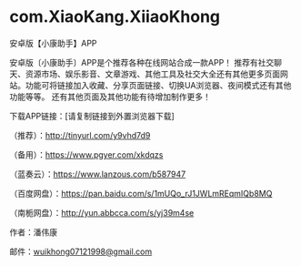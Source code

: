 # com.XiaoKang.XiiaoKhong
安卓版【小康助手】APP　
 
 
安卓版〔小康助手〕APP是个推荐各种在线网站合成一款APP！ 
推荐有社交聊天、资源市场、娱乐影音、文章游戏、其他工具及社交大全还有其他更多页面网站。功能可将链接加入收藏、分享页面链接、切换UA浏览器、夜间模式还有其他功能等等。 
还有其他页面及其他功能有待增加制作更多！ 
 
  
 
下载APP链接：[请复制链接到外置浏览器下载]   
 
（推荐）：http://tinyurl.com/y9vhd7d9 
 
（备用）：https://www.pgyer.com/xkdqzs 
 
（蓝奏云）：https://www.lanzous.com/b587947 
 
（百度网盘）：https://pan.baidu.com/s/1mUQo_rJ1JWLmREqmIQb8MQ 
 
（南栀网盘）：http://yun.abbcca.com/s/yj39m4se 
 



作者：潘伟康 

邮件：wuikhong07121998@gmail.com
